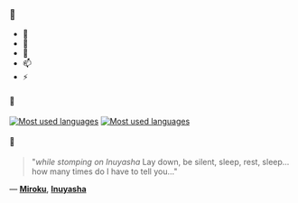 ### 👋

- 🔭
- 🌱
- 💬
- 📫
- ⚡

#### 🧏

[![Most used languages](https://github-readme-stats-aynah.vercel.app/api/top-langs/?username=aynh&theme=solarized-dark&langs_count=6&layout=compact&hide_title=true)](https://github.com/anuraghazra/github-readme-stats#gh-dark-mode-only)
[![Most used languages](https://github-readme-stats-aynah.vercel.app/api/top-langs/?username=aynh&theme=solarized-light&langs_count=6&layout=compact&hide_title=true)](https://github.com/anuraghazra/github-readme-stats#gh-light-mode-only)

#### 💬

> "*while stomping on Inuyasha* Lay down, be silent, sleep, rest, sleep... how many times do I have to tell you..."

&mdash; [**Miroku**](https://myanimelist.net/character.php?q=Miroku&cat=character), [**Inuyasha**](https://myanimelist.net/search/all?q=Inuyasha&cat=all)
